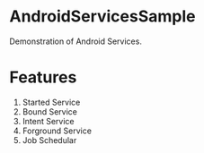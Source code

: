 # AndroidServicesSample
Demonstration of Android Services.

# Features
1. Started Service
2. Bound Service
3. Intent Service
4. Forground Service
5. Job Schedular 
